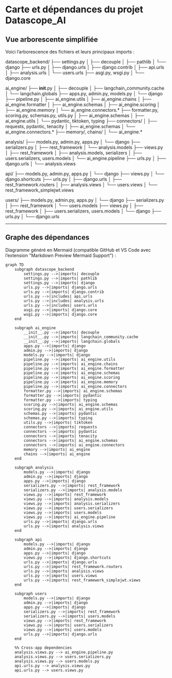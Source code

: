 # Carte et dépendances du projet Datascope_AI

## Vue arborescente simplifiée
Voici l’arborescence des fichiers et leurs principaux imports :

datascope_backend/
├── settings.py
│   ├── decouple
│   ├── pathlib
│   └── django
├── urls.py
│   ├── django.urls
│   ├── django.contrib
│   ├── api.urls
│   ├── analysis.urls
│   └── users.urls
├── asgi.py, wsgi.py
│   └── django.core

ai_engine/
├── __init__.py
│   ├── decouple
│   ├── langchain_community.cache
│   └── langchain.globals
├── apps.py, admin.py, models.py
│   └── django
├── pipeline.py
│   ├── ai_engine.utils
│   ├── ai_engine.chains
│   ├── ai_engine.formatter
│   ├── ai_engine.schemas
│   ├── ai_engine.scoring
│   ├── ai_engine.memory
│   └── ai_engine.connectors.*
├── formatter.py, scoring.py, schemas.py, utils.py
│   ├── ai_engine.schemas
│   ├── ai_engine.utils
│   └── pydantic, tiktoken, typing
├── connectors/
│   ├── requests, pydantic, tenacity
│   ├── ai_engine.schemas
│   └── ai_engine.connectors.*
├── memory/, chains/
│   └── ai_engine.*

analysis/
├── models.py, admin.py, apps.py
│   └── django
├── serializers.py
│   ├── rest_framework
│   └── analysis.models
├── views.py
│   ├── rest_framework
│   ├── analysis.models, serializers
│   ├── users.serializers, users.models
│   └── ai_engine.pipeline
├── urls.py
│   ├── django.urls
│   └── analysis.views

api/
├── models.py, admin.py, apps.py
│   └── django
├── views.py
│   └── django.shortcuts
├── urls.py
│   ├── django.urls
│   ├── rest_framework.routers
│   ├── analysis.views
│   └── users.views
│   └── rest_framework_simplejwt.views

users/
├── models.py, admin.py, apps.py
│   └── django
├── serializers.py
│   ├── rest_framework
│   └── users.models
├── views.py
│   ├── rest_framework
│   ├── users.serializers, users.models
│   └── django
├── urls.py
│   └── django.urls

---


## Graphe des dépendances
Diagramme généré en Mermaid (compatible GitHub et VS Code avec l’extension "Markdown Preview Mermaid Support") :


```mermaid
graph TD
    subgraph datascope_backend
        settings.py -->|imports| decouple
        settings.py -->|imports| pathlib
        settings.py -->|imports| django
        urls.py -->|imports| django.urls
        urls.py -->|imports| django.contrib
        urls.py -->|includes| api.urls
        urls.py -->|includes| analysis.urls
        urls.py -->|includes| users.urls
        asgi.py -->|imports| django.core
        wsgi.py -->|imports| django.core
    end

    subgraph ai_engine
        __init__.py -->|imports| decouple
        __init__.py -->|imports| langchain_community.cache
        __init__.py -->|imports| langchain.globals
        apps.py -->|imports| django
        admin.py -->|imports| django
        models.py -->|imports| django
        pipeline.py -->|imports| ai_engine.utils
        pipeline.py -->|imports| ai_engine.chains
        pipeline.py -->|imports| ai_engine.formatter
        pipeline.py -->|imports| ai_engine.schemas
        pipeline.py -->|imports| ai_engine.scoring
        pipeline.py -->|imports| ai_engine.memory
        pipeline.py -->|imports| ai_engine.connectors
        formatter.py -->|imports| ai_engine.schemas
        formatter.py -->|imports| pydantic
        formatter.py -->|imports| typing
        scoring.py -->|imports| ai_engine.schemas
        scoring.py -->|imports| ai_engine.utils
        schemas.py -->|imports| pydantic
        schemas.py -->|imports| typing
        utils.py -->|imports| tiktoken
        connectors -->|imports| requests
        connectors -->|imports| pydantic
        connectors -->|imports| tenacity
        connectors -->|imports| ai_engine.schemas
        connectors -->|imports| ai_engine.connectors
        memory -->|imports| ai_engine
        chains -->|imports| ai_engine
    end

    subgraph analysis
        models.py -->|imports| django
        admin.py -->|imports| django
        apps.py -->|imports| django
        serializers.py -->|imports| rest_framework
        serializers.py -->|imports| analysis.models
        views.py -->|imports| rest_framework
        views.py -->|imports| analysis.models
        views.py -->|imports| analysis.serializers
        views.py -->|imports| users.serializers
        views.py -->|imports| users.models
        views.py -->|imports| ai_engine.pipeline
        urls.py -->|imports| django.urls
        urls.py -->|imports| analysis.views
    end

    subgraph api
        models.py -->|imports| django
        admin.py -->|imports| django
        apps.py -->|imports| django
        views.py -->|imports| django.shortcuts
        urls.py -->|imports| django.urls
        urls.py -->|imports| rest_framework.routers
        urls.py -->|imports| analysis.views
        urls.py -->|imports| users.views
        urls.py -->|imports| rest_framework_simplejwt.views
    end

    subgraph users
        models.py -->|imports| django
        admin.py -->|imports| django
        apps.py -->|imports| django
        serializers.py -->|imports| rest_framework
        serializers.py -->|imports| users.models
        views.py -->|imports| rest_framework
        views.py -->|imports| users.serializers
        views.py -->|imports| users.models
        urls.py -->|imports| django.urls
    end

    %% Cross-app dependencies
    analysis.views.py --> ai_engine.pipeline.py
    analysis.views.py --> users.serializers.py
    analysis.views.py --> users.models.py
    api.urls.py --> analysis.views.py
    api.urls.py --> users.views.py

```
